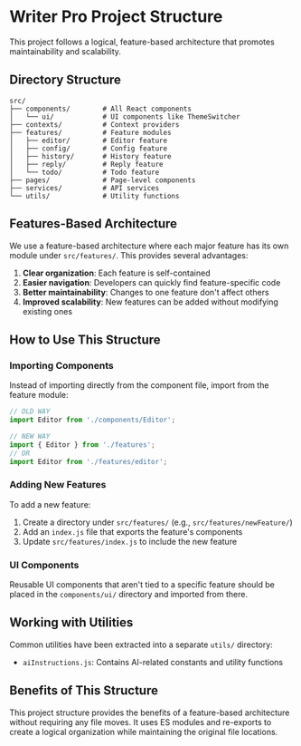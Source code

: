 # Writer Pro Project Structure

This project follows a logical, feature-based architecture that promotes maintainability and scalability.

## Directory Structure

```
src/
├── components/        # All React components
│   └── ui/            # UI components like ThemeSwitcher
├── contexts/          # Context providers
├── features/          # Feature modules
│   ├── editor/        # Editor feature
│   ├── config/        # Config feature
│   ├── history/       # History feature
│   ├── reply/         # Reply feature
│   └── todo/          # Todo feature
├── pages/             # Page-level components
├── services/          # API services
└── utils/             # Utility functions
```

## Features-Based Architecture

We use a feature-based architecture where each major feature has its own module under `src/features/`. This provides several advantages:

1. **Clear organization**: Each feature is self-contained
2. **Easier navigation**: Developers can quickly find feature-specific code
3. **Better maintainability**: Changes to one feature don't affect others
4. **Improved scalability**: New features can be added without modifying existing ones

## How to Use This Structure

### Importing Components

Instead of importing directly from the component file, import from the feature module:

```javascript
// OLD WAY
import Editor from './components/Editor';

// NEW WAY
import { Editor } from './features';
// OR
import Editor from './features/editor';
```

### Adding New Features

To add a new feature:

1. Create a directory under `src/features/` (e.g., `src/features/newFeature/`)
2. Add an `index.js` file that exports the feature's components
3. Update `src/features/index.js` to include the new feature

### UI Components

Reusable UI components that aren't tied to a specific feature should be placed in the `components/ui/` directory and imported from there.

## Working with Utilities

Common utilities have been extracted into a separate `utils/` directory:

- `aiInstructions.js`: Contains AI-related constants and utility functions

## Benefits of This Structure

This project structure provides the benefits of a feature-based architecture without requiring any file moves. It uses ES modules and re-exports to create a logical organization while maintaining the original file locations. 